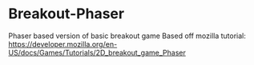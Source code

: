 # Breakout-Phaser
Phaser based version of basic breakout game
Based off mozilla tutorial: https://developer.mozilla.org/en-US/docs/Games/Tutorials/2D_breakout_game_Phaser
